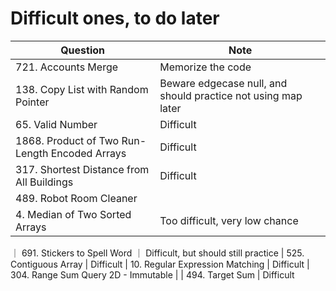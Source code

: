 # Difficult ones, to do later
| Question                | Note                         
| ------------------------| ------------------------------ 
| 721. Accounts Merge | Memorize the code
| 138. Copy List with Random Pointer | Beware edgecase null, and should practice not using map later
| 65. Valid Number | Difficult
| 1868. Product of Two Run-Length Encoded Arrays | Difficult
| 317. Shortest Distance from All Buildings | Difficult
| 489. Robot Room Cleaner | 
| 4. Median of Two Sorted Arrays | Too difficult, very low chance
｜ 691. Stickers to Spell Word ｜ Difficult, but should still practice
| 525. Contiguous Array | Difficult
| 10. Regular Expression Matching | Difficult
| 304. Range Sum Query 2D - Immutable |
| 494. Target Sum | Difficult
